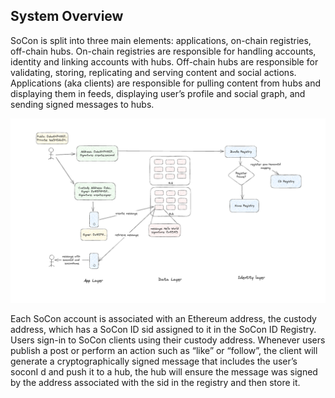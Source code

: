 ## System Overview

SoCon is split into three main elements: applications, on-chain registries, off-chain hubs.
On-chain registries are responsible for handling accounts, identity and linking accounts with hubs.
Off-chain hubs are responsible for validating, storing, replicating and serving content and social actions.
Applications (aka clients) are responsible for pulling content from hubs and displaying them in feeds, displaying user’s profile and social graph, and sending signed messages to hubs.

![system overiew image](/assets/system-overview.png)

Each SoCon account is associated with an Ethereum address, the custody address, which has a SoCon ID sid assigned to it in the SoCon ID Registry. Users sign-in to SoCon clients using their custody address. Whenever users publish a post or perform an action such as “like” or “follow”, the client will generate a cryptographically signed message that includes the user’s soconI d and push it to a hub, the hub will ensure the message was signed by the address associated with the sid in the registry and then store it.